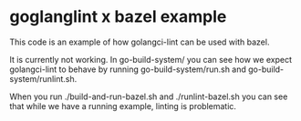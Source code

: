 # goglanglint x bazel example

This code is an example of how golangci-lint can be used with bazel.

It is currently not working. 
In go-build-system/ you can see how we expect golangci-lint to behave by running go-build-system/run.sh and go-build-system/runlint.sh.

When you run ./build-and-run-bazel.sh and ./runlint-bazel.sh you can see that while we have a running example, linting is problematic.

